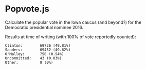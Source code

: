 # Popvote.js
Calculate the popular vote in the Iowa caucus (and beyond?) for the Democratic
presidential nominee 2016.

Results at time of writing (with 100% of vote reportedly counted):
```
Clinton:        69726 (49.81%)
Sanders:        69452 (49.62%)
O'Malley:       758 (0.54%)
Uncommitted:    43 (0.03%)
Other:          0 (0%)
```
